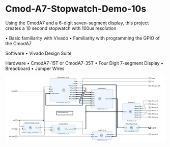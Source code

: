# Cmod-A7-Stopwatch-Demo-10s
Using the CmodA7 and a 6-digit seven-segment display, this project creates a 10 second stopwatch with 100us resolution

•	Basic familiarity with Vivado
•	Familiarity with programming the GPIO of the CmodA7

Software
•	Vivado Design Suite

Hardware
•	CmodA7-15T or CmodA7-35T
•	Four Digit 7-segment Display
•	Breadboard
•	Jumper Wires

![ezcv logo](https://github.com/fabzz60/Cmod-A7-Stopwatch-Demo-10s/blob/main/chronometre.jpg)
